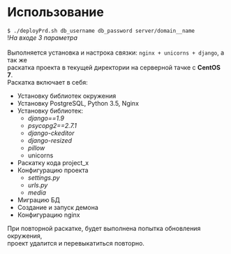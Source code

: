 # Использование 
`$ ./deployPrd.sh db_username db_password server/domain__name` <br>
!_На входе 3 параметра_ <br>
<br>
Выполняется установка и настрока связки: `nginx + unicorns + django`, а так же <br>
раскатка проекта в текущей директории на серверной тачке с **CentOS 7**. <br>
Раскатка включает в себя:
* Установку библиотек окружения
* Установку PostgreSQL, Python 3.5, Nginx
* Установку библиотек:
  * _django==1.9_
  * _psycopg2==2.7.1_
  * _django-ckeditor_
  * _django-resized_
  * _pillow_
  * unicorns
* Раскатку кода project_x
* Конфигурацию проекта
  * _settings.py_
  * _urls.py_
  * _media_
* Миграцию БД
* Создание и запуск демона
* Конфигурацию nginx

При повторной раскатке, будет выполнена попытка обновления окружения, <br>проект удалится и перевыкатиться повторно.
